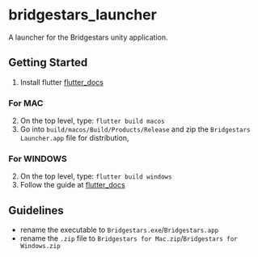 # bridgestars_launcher

A launcher for the Bridgestars unity application.

## Getting Started

1. Install flutter [flutter_docs](https://docs.flutter.dev/get-started/install?gclid=CjwKCAjwyryUBhBSEiwAGN5OCCEYVlmlGoW26l56rdUzCRWFZIimvAs_iNHeEIiFRbOBxSB3LrkVnBoCU94QAvD_BwE&gclsrc=aw.ds)

### For MAC
2. On the top level, type: `flutter build macos`
3. Go into `build/macos/Build/Products/Release` and zip the `Bridgestars Launcher.app` file for distribution, 


### For WINDOWS
2. On the top level, type: `flutter build windows`
3. Follow the guide at [flutter_docs](https://docs.flutter.dev/desktop/windows#building-your-own-zip-file-for-windows)


## Guidelines
- rename the executable to `Bridgestars.exe`/`Bridgestars.app` 
- rename the `.zip` file to `Bridgestars for Mac.zip`/`Bridgestars for Windows.zip`


